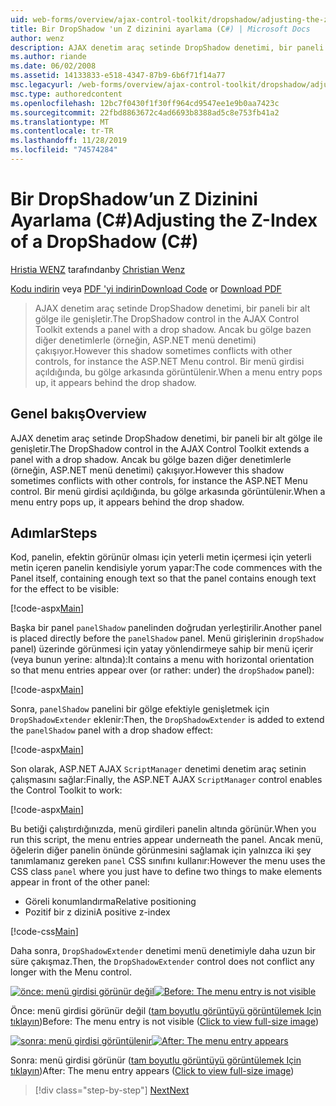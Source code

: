 ```yaml
---
uid: web-forms/overview/ajax-control-toolkit/dropshadow/adjusting-the-z-index-of-a-dropshadow-cs
title: Bir DropShadow 'un Z dizinini ayarlama (C#) | Microsoft Docs
author: wenz
description: AJAX denetim araç setinde DropShadow denetimi, bir paneli bir alt gölge ile genişletir. Bununla birlikte, bu gölge bazen diğer denetimlerle çelişmekte...
ms.author: riande
ms.date: 06/02/2008
ms.assetid: 14133833-e518-4347-87b9-6b6f71f14a77
msc.legacyurl: /web-forms/overview/ajax-control-toolkit/dropshadow/adjusting-the-z-index-of-a-dropshadow-cs
msc.type: authoredcontent
ms.openlocfilehash: 12bc7f0430f1f30ff964cd9547ee1e9b0aa7423c
ms.sourcegitcommit: 22fbd8863672c4ad6693b8388ad5c8e753fb41a2
ms.translationtype: MT
ms.contentlocale: tr-TR
ms.lasthandoff: 11/28/2019
ms.locfileid: "74574284"
---
```

# <a name="adjusting-the-z-index-of-a-dropshadow-c"></a><span data-ttu-id="0a139-104">Bir DropShadow’un Z Dizinini Ayarlama (C#)</span><span class="sxs-lookup"><span data-stu-id="0a139-104">Adjusting the Z-Index of a DropShadow (C#)</span></span>

<span data-ttu-id="0a139-105">[Hristia WENZ](https://github.com/wenz) tarafından</span><span class="sxs-lookup"><span data-stu-id="0a139-105">by [Christian Wenz](https://github.com/wenz)</span></span>

<span data-ttu-id="0a139-106">[Kodu indirin](https://download.microsoft.com/download/5/1/6/51652a81-500b-4f6b-88d3-617103e7941e/DropShadow1.cs.zip) veya [PDF 'yi indirin](https://download.microsoft.com/download/b/6/a/b6ae89ee-df69-4c87-9bfb-ad1eb2b23373/dropshadow1CS.pdf)</span><span class="sxs-lookup"><span data-stu-id="0a139-106">[Download Code](https://download.microsoft.com/download/5/1/6/51652a81-500b-4f6b-88d3-617103e7941e/DropShadow1.cs.zip) or [Download PDF](https://download.microsoft.com/download/b/6/a/b6ae89ee-df69-4c87-9bfb-ad1eb2b23373/dropshadow1CS.pdf)</span></span>

> <span data-ttu-id="0a139-107">AJAX denetim araç setinde DropShadow denetimi, bir paneli bir alt gölge ile genişletir.</span><span class="sxs-lookup"><span data-stu-id="0a139-107">The DropShadow control in the AJAX Control Toolkit extends a panel with a drop shadow.</span></span> <span data-ttu-id="0a139-108">Ancak bu gölge bazen diğer denetimlerle (örneğin, ASP.NET menü denetimi) çakışıyor.</span><span class="sxs-lookup"><span data-stu-id="0a139-108">However this shadow sometimes conflicts with other controls, for instance the ASP.NET Menu control.</span></span> <span data-ttu-id="0a139-109">Bir menü girdisi açıldığında, bu gölge arkasında görüntülenir.</span><span class="sxs-lookup"><span data-stu-id="0a139-109">When a menu entry pops up, it appears behind the drop shadow.</span></span>

## <a name="overview"></a><span data-ttu-id="0a139-110">Genel bakış</span><span class="sxs-lookup"><span data-stu-id="0a139-110">Overview</span></span>

<span data-ttu-id="0a139-111">AJAX denetim araç setinde DropShadow denetimi, bir paneli bir alt gölge ile genişletir.</span><span class="sxs-lookup"><span data-stu-id="0a139-111">The DropShadow control in the AJAX Control Toolkit extends a panel with a drop shadow.</span></span> <span data-ttu-id="0a139-112">Ancak bu gölge bazen diğer denetimlerle (örneğin, ASP.NET menü denetimi) çakışıyor.</span><span class="sxs-lookup"><span data-stu-id="0a139-112">However this shadow sometimes conflicts with other controls, for instance the ASP.NET Menu control.</span></span> <span data-ttu-id="0a139-113">Bir menü girdisi açıldığında, bu gölge arkasında görüntülenir.</span><span class="sxs-lookup"><span data-stu-id="0a139-113">When a menu entry pops up, it appears behind the drop shadow.</span></span>

## <a name="steps"></a><span data-ttu-id="0a139-114">Adımlar</span><span class="sxs-lookup"><span data-stu-id="0a139-114">Steps</span></span>

<span data-ttu-id="0a139-115">Kod, panelin, efektin görünür olması için yeterli metin içermesi için yeterli metin içeren panelin kendisiyle yorum yapar:</span><span class="sxs-lookup"><span data-stu-id="0a139-115">The code commences with the Panel itself, containing enough text so that the panel contains enough text for the effect to be visible:</span></span>

[!code-aspx[Main](adjusting-the-z-index-of-a-dropshadow-cs/samples/sample1.aspx)]

<span data-ttu-id="0a139-116">Başka bir panel `panelShadow` panelinden doğrudan yerleştirilir.</span><span class="sxs-lookup"><span data-stu-id="0a139-116">Another panel is placed directly before the `panelShadow` panel.</span></span> <span data-ttu-id="0a139-117">Menü girişlerinin `dropShadow` panel) üzerinde görünmesi için yatay yönlendirmeye sahip bir menü içerir (veya bunun yerine: altında):</span><span class="sxs-lookup"><span data-stu-id="0a139-117">It contains a menu with horizontal orientation so that menu entries appear over (or rather: under) the `dropShadow` panel):</span></span>

[!code-aspx[Main](adjusting-the-z-index-of-a-dropshadow-cs/samples/sample2.aspx)]

<span data-ttu-id="0a139-118">Sonra, `panelShadow` panelini bir gölge efektiyle genişletmek için `DropShadowExtender` eklenir:</span><span class="sxs-lookup"><span data-stu-id="0a139-118">Then, the `DropShadowExtender` is added to extend the `panelShadow` panel with a drop shadow effect:</span></span>

[!code-aspx[Main](adjusting-the-z-index-of-a-dropshadow-cs/samples/sample3.aspx)]

<span data-ttu-id="0a139-119">Son olarak, ASP.NET AJAX `ScriptManager` denetimi denetim araç setinin çalışmasını sağlar:</span><span class="sxs-lookup"><span data-stu-id="0a139-119">Finally, the ASP.NET AJAX `ScriptManager` control enables the Control Toolkit to work:</span></span>

[!code-aspx[Main](adjusting-the-z-index-of-a-dropshadow-cs/samples/sample4.aspx)]

<span data-ttu-id="0a139-120">Bu betiği çalıştırdığınızda, menü girdileri panelin altında görünür.</span><span class="sxs-lookup"><span data-stu-id="0a139-120">When you run this script, the menu entries appear underneath the panel.</span></span> <span data-ttu-id="0a139-121">Ancak menü, öğelerin diğer panelin önünde görünmesini sağlamak için yalnızca iki şey tanımlamanız gereken `panel` CSS sınıfını kullanır:</span><span class="sxs-lookup"><span data-stu-id="0a139-121">However the menu uses the CSS class `panel` where you just have to define two things to make elements appear in front of the other panel:</span></span>

- <span data-ttu-id="0a139-122">Göreli konumlandırma</span><span class="sxs-lookup"><span data-stu-id="0a139-122">Relative positioning</span></span>
- <span data-ttu-id="0a139-123">Pozitif bir z dizini</span><span class="sxs-lookup"><span data-stu-id="0a139-123">A positive z-index</span></span>

[!code-css[Main](adjusting-the-z-index-of-a-dropshadow-cs/samples/sample5.css)]

<span data-ttu-id="0a139-124">Daha sonra, `DropShadowExtender` denetimi menü denetimiyle daha uzun bir süre çakışmaz.</span><span class="sxs-lookup"><span data-stu-id="0a139-124">Then, the `DropShadowExtender` control does not conflict any longer with the Menu control.</span></span>

<span data-ttu-id="0a139-125">[![önce: menü girdisi görünür değil](adjusting-the-z-index-of-a-dropshadow-cs/_static/image2.png)](adjusting-the-z-index-of-a-dropshadow-cs/_static/image1.png)</span><span class="sxs-lookup"><span data-stu-id="0a139-125">[![Before: The menu entry is not visible](adjusting-the-z-index-of-a-dropshadow-cs/_static/image2.png)](adjusting-the-z-index-of-a-dropshadow-cs/_static/image1.png)</span></span>

<span data-ttu-id="0a139-126">Önce: menü girdisi görünür değil ([tam boyutlu görüntüyü görüntülemek Için tıklayın](adjusting-the-z-index-of-a-dropshadow-cs/_static/image3.png))</span><span class="sxs-lookup"><span data-stu-id="0a139-126">Before: The menu entry is not visible ([Click to view full-size image](adjusting-the-z-index-of-a-dropshadow-cs/_static/image3.png))</span></span>

<span data-ttu-id="0a139-127">[![sonra: menü girdisi görüntülenir](adjusting-the-z-index-of-a-dropshadow-cs/_static/image5.png)](adjusting-the-z-index-of-a-dropshadow-cs/_static/image4.png)</span><span class="sxs-lookup"><span data-stu-id="0a139-127">[![After: The menu entry appears](adjusting-the-z-index-of-a-dropshadow-cs/_static/image5.png)](adjusting-the-z-index-of-a-dropshadow-cs/_static/image4.png)</span></span>

<span data-ttu-id="0a139-128">Sonra: menü girdisi görünür ([tam boyutlu görüntüyü görüntülemek Için tıklayın](adjusting-the-z-index-of-a-dropshadow-cs/_static/image6.png))</span><span class="sxs-lookup"><span data-stu-id="0a139-128">After: The menu entry appears ([Click to view full-size image](adjusting-the-z-index-of-a-dropshadow-cs/_static/image6.png))</span></span>

> [!div class="step-by-step"]
> [<span data-ttu-id="0a139-129">Next</span><span class="sxs-lookup"><span data-stu-id="0a139-129">Next</span></span>](manipulating-dropshadow-properties-from-client-code-cs.md)
